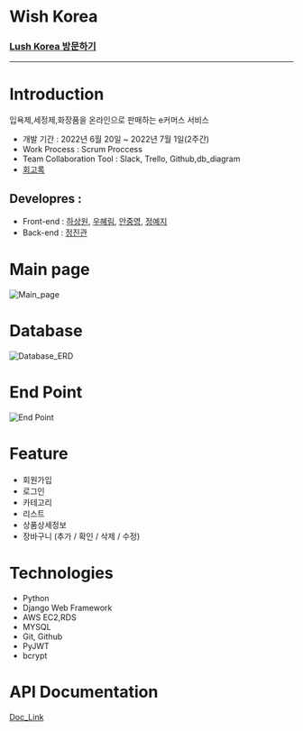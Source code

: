 # Wish Korea
### [Lush Korea 방문하기](https://www.lush.co.kr)   
***
# Introduction
입욕제,세정제,화장품을 온라인으로 판매하는 e커머스 서비스
* 개발 기간 : 2022년 6월 20일 ~ 2022년 7월 1일(2주간)  
* Work Process : Scrum Proccess   
* Team Collaboration Tool : Slack, Trello, Github,db_diagram
* [회고록](https://dingwan0331.tistory.com/109)
## Developres :
* Front-end : [하상원](https://github.com/hasangwon), [우혜림](https://github.com/wooohyerim), [안중영](https://github.com/Ahnjungyoung), [정예지](https://github.com/dingwan0331)
* Back-end : [정진관](https://github.com/dingwan0331)   
# Main page
![Main_page](https://i.postimg.cc/Bv7zgF4m/2022-07-03-11-52-09.png)
# Database
![Database_ERD](https://i.postimg.cc/zX3V2ZCp/2022-07-03-1-33-53.png)   
# End Point
![End Point](https://i.postimg.cc/L6PbMtbr/2022-07-03-11-42-19.png)
#  Feature   
* 회원가입
* 로그인
* 카테고리
* 리스트
* 상품상세정보
* 장바구니 (추가 / 확인 / 삭제 / 수정)

# Technologies
* Python
* Django Web Framework
* AWS EC2,RDS
* MYSQL
* Git, Github
* PyJWT
* bcrypt

# API Documentation
[Doc_Link](https://grey-crater-811570.postman.co/workspace/My-Workspace~1303e0ea-2786-4902-8534-ef9bb3e7ba17/documentation/21516218-e4ba9f7f-6bec-49bb-b395-182d4775083e)

